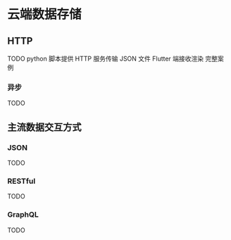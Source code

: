 # 云端数据存储

## HTTP

TODO python 脚本提供 HTTP 服务传输 JSON 文件  Flutter 端接收渲染  完整案例

### 异步

TODO

## 主流数据交互方式

### JSON

TODO

### RESTful

TODO

### GraphQL

TODO
